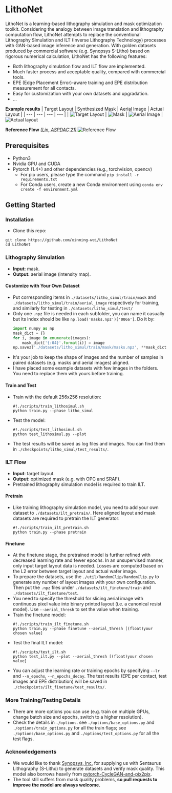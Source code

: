 # LithoNet

LithoNet is a learning-based lithography simulation and mask optimization toolkit. Considering the analogy between image translation and lithography computation flow, LithoNet attempts to replace the conventional Lithography Simulation and ILT (Inverse Lithography Technology) processes with GAN-based image inference and generation. With golden datasets produced by commercial software (e.g. Synopsys S-Litho) based on rigorous numerical calculation, LithoNet has the following features:

- Both lithography simulation flow and ILT flow are implemented.
- Much faster process and acceptable quality, compared with commercial tools.
- EPE (Edge Placement Error)-aware training and EPE distribution measurement for all contacts.
- Easy for customization with your own datasets and upgradation.
- ...

**Example results** 
| Target Layout | Synthesized Mask | Aerial Image | Actual Layout |
| --- | --- | --- | --- |
| ![Target Layout](./imgs/target_layout.png) | ![Mask](./imgs/synthesized_mask.png) | ![Aerial Image](./imgs/aerial_image.png) | ![Actual layout](./imgs/actual_layout.png)

**Reference Flow** [*(Lin, ASPDAC'21)*](https://dl.acm.org/doi/10.1145/3394885.3431624)
![Reference Flow](./imgs/ref_flow.png)

## Prerequisites
- Python3
- Nvidia GPU and CUDA
- Pytorch (1.4+) and other dependencies (e.g., torchvision, opencv)
    - For pip users, please type the command `pip install -r requirements.txt`
    - For Conda users, create a new Conda environment using `conda env create -f environment.yml`

## Getting Started
### Installation
- Clone this repo:
```shell
git clone https://github.com/xinming-wei/LithoNet
cd LithoNet
```

### Lithography Simulation
- **Input:** mask.
- **Output:** aerial image (intensity map).
#### Customize with Your Own Dataset

- Put corresponding items in `./datasets/litho_simul/train/mask` and `./datasets/litho_simul/train/aerial_image` respectively for training, and similarly for testing in `./datasets/litho_simul/test/`
- Only one `.npz` file is needed in each subfolder, you can name it casually but its index should be like `np.load('masks.npz')['0066']`. Do it by:
    ```python
    import numpy as np
    mask_dict = {}
    for i, image in enumerate(images):
        mask_dict['{:04}'.format(i)] = image
    np.savez('./datasets/litho_simul/train/mask/masks.npz', **mask_dict)
    ```
- It's your job to keep the shape of images and the number of samples in paired datasets (e.g. masks and aerial images) aligned.
- I have placed some example datasets with few images in the folders. You need to replace them with yours before training.

#### Train and Test
- Train with the default 256x256 resolution:
  ```shell
  #!./scripts/train_lithosimul.sh
  python train.py --phase litho_simul
  ```
- Test the model:
  ```shell
  #!./scripts/test_lithosimul.sh
  python test_lithosimul.py --plot
  ```
- The test results will be saved as log files and images. You can find them in `./checkpoints/litho_simul/test_results/`.


### ILT Flow
- **Input**: target layout.
- **Output**: optimized mask (e.g. with OPC and SRAF).
- Pretrained lithography simulation model is required to train ILT.
#### Pretrain
- Like training lithography simulation model, you need to add your own dataset to `./datasets/ilt_pretrain/`. Here aligned layout and mask datasets are required to pretrain the ILT generator:
  ```shell
  #!./scripts/train_ilt_pretrain.sh
  python train.py --phase pretrain
  ```
#### Finetune
- At the finetune stage, the pretrained model is further refined with decreased learning rate and fewer epochs. In an unsupervised manner, only input target layout data is needed.  Losses are computed based on the L2 error between target layout and actual wafer image.
- To prepare the datasets, use the `./util/RandomClip/RandomClip.py` to generate any number of layout images with your own configuration. Then put the `.npz` files under `./datasets/ilt_finetune/train` and `./datasets/ilt_finetune/test`.
- You need to specify the threshold for slicing aerial image with continuous pixel value into binary printed layout (i.e. a canonical resist model). Use `--aerial_thresh` to set the value when training.
- Train the finetune model:
  ```shell
  #!./scripts/train_ilt_finetune.sh
  python train.py --phase finetune --aerial_thresh [(float)your chosen value]
  ```
- Test the final ILT model:
  ```shell
  #!./scripts/test_ilt.sh
  python test_ilt.py --plot --aerial_thresh [(float)your chosen value]
  ```
- You can adjust the learning rate or training epochs by specifying `--lr` and `--n_epochs`, `--n_epochs_decay`. The test results (EPE per contact, test images and EPE distribution) will be saved in `./checkpoints/ilt_finetune/test_results/`.

### More Training/Testing Details
- There are more options you can use (e.g. train on multiple GPUs, change batch size and epochs, switch to a higher resolution). 
- Check the details in `./options`. see `./options/base_options.py` and `./options/train_options.py` for all the train flags; see `./options/base_options.py` and `./options/test_options.py` for all the test flags.

### Acknowledgements
- We would like to thank [Synopsys, Inc.](https://www.synopsys.com/) for supplying us with Sentaurus Lithography (S-Litho) to generate datasets and verify mask quality. This model also borrows heavily from [pytorch-CycleGAN-and-pix2pix](https://github.com/junyanz/pytorch-CycleGAN-and-pix2pix).
- The tool still suffers from mask quality problems, **so pull requests to improve the model are always welcome.**


      
